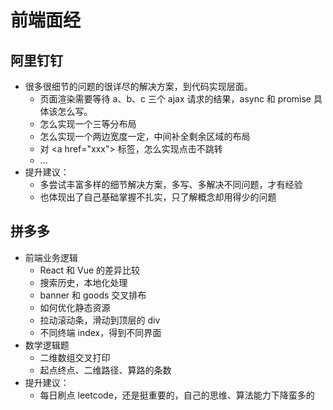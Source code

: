# 前端面经
## 阿里钉钉
- 很多很细节的问题的很详尽的解决方案，到代码实现层面。
	- 页面渲染需要等待 a、b、c 三个 ajax 请求的结果，async 和 promise 具体该怎么写。
	- 怎么实现一个三等分布局
	- 怎么实现一个两边宽度一定，中间补全剩余区域的布局
	- 对 \<a href="xxx"> 标签，怎么实现点击不跳转
	- ...
- 提升建议：
	- 多尝试丰富多样的细节解决方案，多写、多解决不同问题，才有经验
	- 也体现出了自己基础掌握不扎实，只了解概念却用得少的问题

## 拼多多
- 前端业务逻辑
	- React 和 Vue 的差异比较
	- 搜索历史，本地化处理
	- banner 和 goods 交叉排布
	- 如何优化静态资源
	- 拉动滚动条，滑动到顶层的 div
	- 不同终端 index，得到不同界面
- 数学逻辑题
	- 二维数组交叉打印
	- 起点终点、二维路径、算路的条数
- 提升建议：
	- 每日刷点 leetcode，还是挺重要的，自己的思维、算法能力下降蛮多的